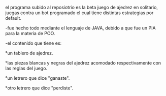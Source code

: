 el programa subido al reposiotrio es la beta juego de ajedrez en solitario,
juegas contra un bot programado el cual tiene distintas estrategias por default.

-fue hecho todo mediante el lenguaje de JAVA, debido a que fue un PIA para la materia de POO.

-el contenido que tiene es:

°un tablero de ajedrez.

°las piezas blancas y negras del ajedrez acomodado respectivamente con las reglas del juego.

°un letrero que dice "ganaste".

°otro letrero que dice "perdiste".
